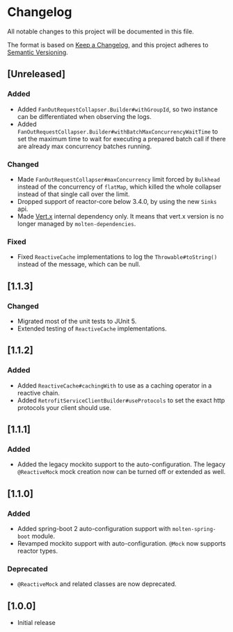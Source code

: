 # Changelog
All notable changes to this project will be documented in this file.

The format is based on [Keep a Changelog](https://keepachangelog.com/en/1.0.0/),
and this project adheres to [Semantic Versioning](https://semver.org/spec/v2.0.0.html).

## [Unreleased]
### Added
- Added `FanOutRequestCollapser.Builder#withGroupId`, so two instance can be differentiated when observing the logs.
- Added `FanOutRequestCollapser.Builder#withBatchMaxConcurrencyWaitTime` to set the maximum time to wait for executing
  a prepared batch call if there are already max concurrency batches running.
### Changed
- Made `FanOutRequestCollapser#maxConcurrency` limit forced by `Bulkhead` instead of the concurrency of `flatMap`,
  which killed the whole collapser instead of that single call over the limit.
- Dropped support of reactor-core below 3.4.0, by using the new `Sinks` api.
- Made [Vert.x](https://vertx.io/) internal dependency only. It means that vert.x version is no longer managed by `molten-dependencies`.
### Fixed
- Fixed `ReactiveCache` implementations to log the `Throwable#toString()` instead of the message, which can be null.

## [1.1.3]
### Changed
- Migrated most of the unit tests to JUnit 5.
- Extended testing of `ReactiveCache` implementations.

## [1.1.2]
### Added
- Added `ReactiveCache#cachingWith` to use as a caching operator in a reactive chain.
- Added `RetrofitServiceClientBuilder#useProtocols` to set the exact http protocols your client should use.

## [1.1.1]
### Added
- Added the legacy mockito support to the auto-configuration.
  The legacy `@ReactiveMock` mock creation now can be turned off or extended as well.

## [1.1.0]
### Added
- Added spring-boot 2 auto-configuration support with `molten-spring-boot` module.
- Revamped mockito support with auto-configuration. `@Mock` now supports reactor types.

### Deprecated
- `@ReactiveMock` and related classes are now deprecated.

## [1.0.0]
- Initial release
